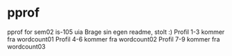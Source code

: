 # pprof
pprof for sem02 is-105 uia
Brage sin egen readme, stolt :)
Profil 1-3 kommer fra wordcount01
Profil 4-6 kommer fra wordcount02
Profil 7-9 kommer fra wordcount03
